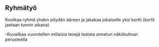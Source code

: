 ## Ryhmätyö

Kootkaa ryhmä yhden pöydän ääreen ja jakakaa jokaiselle yksi kortti (kortit jaetaan tunnin aikana)

-Kuvailkaa vuorotellen millaisia tesejä testata annetun näkökulman perusteella 



